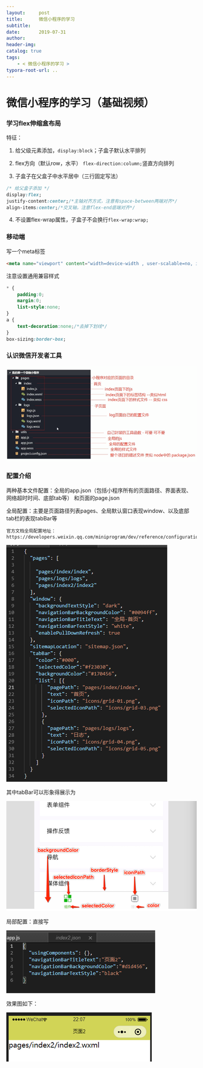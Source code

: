 ```yaml
---
layout:     post
title:      微信小程序的学习
subtitle:  
date:       2019-07-31
author:     
header-img: 
catalog: true
tags:
    - < 微信小程序的学习 >
typora-root-url: ..
---
```


# 微信小程序的学习（基础视频）

### 学习flex伸缩盒布局

特征：

1. 给父级元素添加，`display:block`；子盒子默认水平排列

2. flex方向（默认row，水平） `flex-direction:column;`竖直方向排列
3. 子盒子在父盒子中水平居中（三行固定写法）

```css
/* 给父盒子添加 */
display:flex;
justify-content:center;/*主轴对齐方式，注意有space-between两端对齐*/
align-items:center;/*交叉轴，注意flex-end底端对齐*/
```

4. 不设置flex-wrap属性，子盒子不会换行`flex-wrap:wrap;`

### 移动端

写一个meta标签

```html
<meta name="viewport" content="width=device-width , user-scalable=no, initial-scale=1.0, maximum-scale=1.0 minimum-scale=1.0">
```

注意设置通用兼容样式

```css
* {
	padding:0;
	margin:0;
	list-style:none;
}
a {
    text-decoration:none;/*去掉下划线*/
}
box-sizing:border-box;
```

### 认识微信开发者工具

![](/img/assets_2019/小程序.png)

### 配置介绍

两种基本文件配置：全局的app.json（包括小程序所有的页面路径、界面表现、网络超时时间、底部tab等） 和页面的page.json

全局配置：主要是页面路径列表pages、全局默认窗口表现window、以及底部tab栏的表现tabBar等

```
官方文档全局配置地址：
https://developers.weixin.qq.com/miniprogram/dev/reference/configuration/app.html#tabBar
```

![1564666742734](/img/assets_2019/1564666742734.png)

其中tabBar可以形象得展示为

![1564666911127](/img/assets_2019/1564666911127.png)

局部配置：直接写

![1564668414303](/img/assets_2019/1564668414303.png)

效果图如下：

![1564668432738](/img/assets_2019/1564668432738.png)